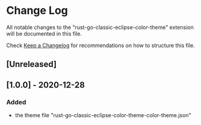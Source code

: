 # Change Log

All notable changes to the "rust-go-classic-eclipse-color-theme" extension will be documented in this file.

Check [Keep a Changelog](http://keepachangelog.com/) for recommendations on how to structure this file.

## [Unreleased]

## [1.0.0] - 2020-12-28
### Added
 - the theme file "rust-go-classic-eclipse-color-theme-color-theme.json"
